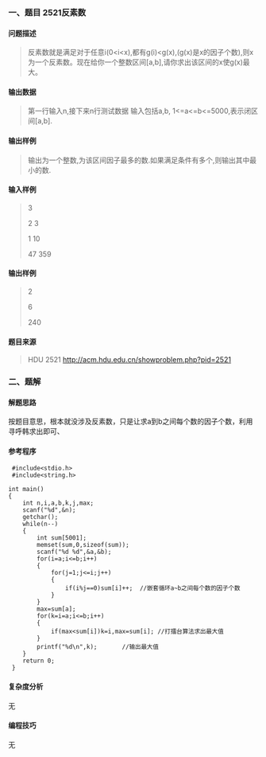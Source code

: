### 一、题目 2521反素数

#### 问题描述

> 反素数就是满足对于任意i(0<i<x),都有g(i)<g(x),(g(x)是x的因子个数),则x为一个反素数。现在给你一个整数区间[a,b],请你求出该区间的x使g(x)最大。

#### 输出数据

> 第一行输入n,接下来n行测试数据
> 输入包括a,b, 1<=a<=b<=5000,表示闭区间[a,b].

####  输出样例

> 输出为一个整数,为该区间因子最多的数.如果满足条件有多个,则输出其中最小的数.

####  输入样例

> 3
>
> 2   3  
>
> 1   10
>
> 47     359

####  输出样例

> 2
>
> 6
>
> 240

#### 题目来源

> HDU 2521 http://acm.hdu.edu.cn/showproblem.php?pid=2521

### 二、题解

#### 解题思路

按题目意思，根本就没涉及反素数，只是让求a到b之间每个数的因子个数，利用寻呼韩求出即可、

#### 参考程序

```
 #include<stdio.h>
 #include<string.h>

int main()
{
	int n,i,a,b,k,j,max;
	scanf("%d",&n);
	getchar();
	while(n--)
	{
		int sum[5001];
		memset(sum,0,sizeof(sum));     
		scanf("%d %d",&a,&b);
		for(i=a;i<=b;i++)
		{
			for(j=1;j<=i;j++)
			{
				if(i%j==0)sum[i]++;  //嵌套循环a~b之间每个数的因子个数
			}
		}
		max=sum[a];
		for(k=i=a;i<=b;i++)
		{
			if(max<sum[i])k=i,max=sum[i]; //打擂台算法求出最大值
		}
		printf("%d\n",k);       //输出最大值
	}
	return 0;
 } 
```

#### 复杂度分析

无

#### 编程技巧

无